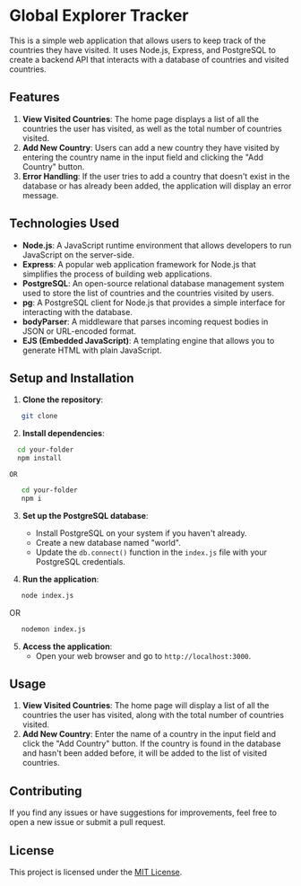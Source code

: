 # Global Explorer Tracker

This is a simple web application that allows users to keep track of the countries they have visited. It uses Node.js, Express, and PostgreSQL to create a backend API that interacts with a database of countries and visited countries.

## Features

1. **View Visited Countries**: The home page displays a list of all the countries the user has visited, as well as the total number of countries visited.
2. **Add New Country**: Users can add a new country they have visited by entering the country name in the input field and clicking the "Add Country" button.
3. **Error Handling**: If the user tries to add a country that doesn't exist in the database or has already been added, the application will display an error message.

## Technologies Used

- **Node.js**: A JavaScript runtime environment that allows developers to run JavaScript on the server-side.
- **Express**: A popular web application framework for Node.js that simplifies the process of building web applications.
- **PostgreSQL**: An open-source relational database management system used to store the list of countries and the countries visited by users.
- **pg**: A PostgreSQL client for Node.js that provides a simple interface for interacting with the database.
- **bodyParser**: A middleware that parses incoming request bodies in JSON or URL-encoded format.
- **EJS (Embedded JavaScript)**: A templating engine that allows you to generate HTML with plain JavaScript.

## Setup and Installation

1. **Clone the repository**:
```bash
   git clone 
   ```
2. **Install dependencies**:
 ```bash
   cd your-folder
   npm install
   ```
    OR
```bash
   cd your-folder
   npm i
   ```
3. **Set up the PostgreSQL database**:
   - Install PostgreSQL on your system if you haven't already.
   - Create a new database named "world".
   - Update the `db.connect()` function in the `index.js` file with your PostgreSQL credentials.

4. **Run the application**:
```bash
   node index.js
   ```
   OR
```bash
   nodemon index.js
   ``` 
5. **Access the application**:
   - Open your web browser and go to `http://localhost:3000`.

## Usage

1. **View Visited Countries**: The home page will display a list of all the countries the user has visited, along with the total number of countries visited.
2. **Add New Country**: Enter the name of a country in the input field and click the "Add Country" button. If the country is found in the database and hasn't been added before, it will be added to the list of visited countries.

## Contributing

If you find any issues or have suggestions for improvements, feel free to open a new issue or submit a pull request.

## License

This project is licensed under the [MIT License](LICENSE).
